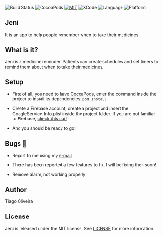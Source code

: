 ![Build Status](https://img.shields.io/badge/build-passing-brightgreen.svg) ![CocoaPods](https://img.shields.io/badge/pod-1.5.3-blue.svg) [![MIT](https://img.shields.io/badge/License-MIT-red.svg)](https://opensource.org/licenses/MIT) 
![XCode](https://img.shields.io/badge/XCode-10.0-inactive.svg) ![Language](https://img.shields.io/badge/Language-Swift4.2-inactive.svg) ![Platform](https://img.shields.io/badge/Platform-iOS-inactive.svg) 

## Jeni
It is an app to help people remember when to take their medicines.

## What is it?
Jeni is a medicine reminder. Patients can create schedules and set timers to remind them about when to take their medicines.

## Setup
- First of all, you need to have [CocoaPods](https://cocoapods.org), enter the command inside the project to install its dependencies:
`pod install`

- Create a Firebase account, create a project and insert the GoogleService-Info.plist inside the project folder. If you are not familiar to Firebase, [check this out!](https://youtu.be/iMkifTEaefE?t=221)

- And you should be ready to go!

## Bugs :bug:
- Report to me using my [e-mail](tiago_fernandes89@hotmail.com)

- There has been reported a few features to fix, I will be fixing then soon!
- Remove alarm, not working properly

## Author
Tiago Oliveira

## License

Jeni is released under the MIT license. See [LICENSE](https://github.com/issuran/Jeni/blob/master/LICENSE) for more information.
